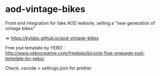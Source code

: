 # aod-vintage-bikes

Front end integration for fake AOD website, selling a "new generation of vintage bikes"

=> https://kyldex.github.io/aod-vintage-bikes

Free psd template by YEBO : http://www.yebocreative.com/freebies/bicycle-free-onepage-psd-template-by-yebo/

Check .vscode > settings.json for prettier
